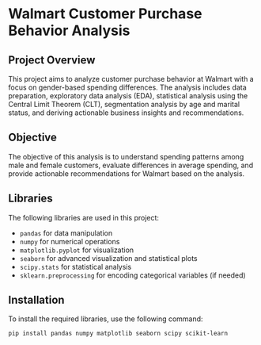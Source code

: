 # Walmart Customer Purchase Behavior Analysis

## Project Overview

This project aims to analyze customer purchase behavior at Walmart with a focus on gender-based spending differences. The analysis includes data preparation, exploratory data analysis (EDA), statistical analysis using the Central Limit Theorem (CLT), segmentation analysis by age and marital status, and deriving actionable business insights and recommendations.

## Objective

The objective of this analysis is to understand spending patterns among male and female customers, evaluate differences in average spending, and provide actionable recommendations for Walmart based on the analysis.

## Libraries

The following libraries are used in this project:
- `pandas` for data manipulation
- `numpy` for numerical operations
- `matplotlib.pyplot` for visualization
- `seaborn` for advanced visualization and statistical plots
- `scipy.stats` for statistical analysis
- `sklearn.preprocessing` for encoding categorical variables (if needed)

## Installation

To install the required libraries, use the following command:

```bash
pip install pandas numpy matplotlib seaborn scipy scikit-learn
